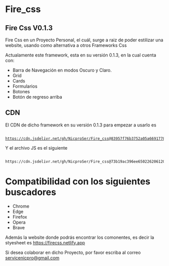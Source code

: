 # Fire_css
## Fire Css V0.1.3

Fire Css en un Proyecto Personal, el cuál, surge a raiz de poder estilizar una website, usando como alternativa a otros Frameworks Css


Actualamente este framework, esta en su versión 0.1.3, en la cual cuenta con:

- Barra de Navegación en modos Oscuro y Claro.
- Grid
- Cards
- Formularios
- Botones
- Botón de regreso arriba

## CDN

El CDN de dicho framework en su versión 0.1.3 para empezar a usarlo es <pre><code> https://cdn.jsdelivr.net/gh/NicproSer/Fire_css@83957f76b3752a05a669177884b729ee45f86983/css/fire.css </code></pre>

Y el archivo JS es el siguiente
<pre><code> https://cdn.jsdelivr.net/gh/NicproSer/Fire_css@73b19ac396ee650226206120035e3878f4e63f6f/js/fire.js </code></pre>


# Compatibilidad con los siguientes buscadores

- Chrome
- Edge
- Firefox
- Opera
- Brave

Además la website donde podrás encontrar los comonentes, es decir la styesheet es https://firecss.netlify.app

Si desea colaborar en dicho Proyecto, por favor escriba al correo servicenicpro@gmail.com
